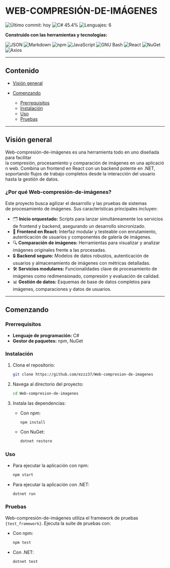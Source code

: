 # WEB-COMPRESIÓN-DE-IMÁGENES

![Último commit: hoy](https://img.shields.io/badge/last%20commit-hoy-brightgreen) ![C# 45.4%](https://img.shields.io/badge/C%23-45.4%25-blue) ![Lenguajes: 6](https://img.shields.io/badge/lenguajes-6-lightgrey)

**Construido con las herramientas y tecnologías:**

![JSON](https://img.shields.io/badge/JSON-informational) ![Markdown](https://img.shields.io/badge/Markdown-informational) ![npm](https://img.shields.io/badge/npm-critical) ![JavaScript](https://img.shields.io/badge/JavaScript-yellow) ![GNU Bash](https://img.shields.io/badge/GNU%20Bash-success) ![React](https://img.shields.io/badge/React-61DAFB) ![NuGet](https://img.shields.io/badge/NuGet-00AFF0) ![Axios](https://img.shields.io/badge/Axios-5A29E4)

---

## Contenido

* [Visión general](#visión-general)
* [Comenzando](#comenzando)

  * [Prerrequisitos](#prerrequisitos)
  * [Instalación](#instalación)
  * [Uso](#uso)
  * [Pruebas](#pruebas)

---

## Visión general

Web-compresión-de-imágenes es una herramienta todo en uno diseñada para facilitar la compresión, procesamiento y comparación de imágenes en una aplicación web. Combina un frontend en React con un backend potente en .NET, soportando flujos de trabajo completos desde la interacción del usuario hasta la gestión de datos.

### ¿Por qué Web-compresión-de-imágenes?

Este proyecto busca agilizar el desarrollo y las pruebas de sistemas de procesamiento de imágenes. Sus características principales incluyen:

* 🗂️ **Inicio orquestado:** Scripts para lanzar simultáneamente los servicios de frontend y backend, asegurando un desarrollo sincronizado.
* 🎨 **Frontend en React:** Interfaz modular y testeable con enrutamiento, autenticación de usuarios y componentes de galería de imágenes.
* 🔍 **Comparación de imágenes:** Herramientas para visualizar y analizar imágenes originales frente a las procesadas.
* 🔒 **Backend seguro:** Modelos de datos robustos, autenticación de usuarios y almacenamiento de imágenes con métricas detalladas.
* 🛠️ **Servicios modulares:** Funcionalidades clave de procesamiento de imágenes como redimensionado, compresión y evaluación de calidad.
* 📊 **Gestión de datos:** Esquemas de base de datos completos para imágenes, comparaciones y datos de usuarios.

---

## Comenzando

### Prerrequisitos

* **Lenguaje de programación:** C#
* **Gestor de paquetes:** npm, NuGet

### Instalación

1. Clona el repositorio:

   ```bash
   git clone https://github.com/ezzz37/Web-compresion-de-imagenes
   ```

2. Navega al directorio del proyecto:

   ```bash
   cd Web-compresion-de-imagenes
   ```

3. Instala las dependencias:

   * Con npm:

     ```bash
     npm install
     ```

   * Con NuGet:

     ```bash
     dotnet restore
     ```

### Uso

* Para ejecutar la aplicación con npm:

  ```bash
  npm start
  ```

* Para ejecutar la aplicación con .NET:

  ```bash
  dotnet run
  ```

### Pruebas

Web-compresión-de-imágenes utiliza el framework de pruebas `{test_framework}`. Ejecuta la suite de pruebas con:

* Con npm:

  ```bash
  npm test
  ```

* Con .NET:

  ```bash
  dotnet test
  ```

